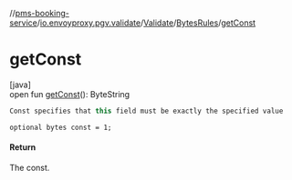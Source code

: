 //[pms-booking-service](../../../../index.md)/[io.envoyproxy.pgv.validate](../../index.md)/[Validate](../index.md)/[BytesRules](index.md)/[getConst](get-const.md)

# getConst

[java]\
open fun [getConst](get-const.md)(): ByteString

```kotlin
Const specifies that this field must be exactly the specified value

```
`optional bytes const = 1;`

#### Return

The const.